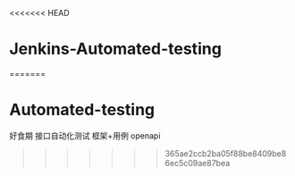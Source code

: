 <<<<<<< HEAD
# Jenkins-Automated-testing
=======
# Automated-testing
好食期 接口自动化测试 框架+用例 openapi 
>>>>>>> 365ae2ccb2ba05f88be8409be86ec5c09ae87bea
